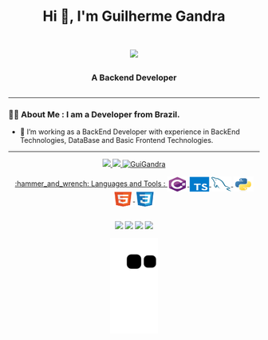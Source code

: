 <h1 align="center">Hi 👋, I'm Guilherme Gandra<h1> 
  
<div id="header" align="center">
  <img src="https://media.giphy.com/media/M9gbBd9nbDrOTu1Mqx/giphy.gif" width="100"/>
</div>

<h3 align="center">A Backend Developer</h3>

##

---

### :man_technologist: About Me : I am a Developer from Brazil.
- :telescope: I’m working as a BackEnd Developer with experience in BackEnd Technologies, DataBase and Basic Frontend Technologies.

---

<div align="center" style="display: inline_block">
  <a href="https://github.com/GuiGandra">
  <img height="150em"src="https://github-readme-stats.vercel.app/api?username=GuiGandra&show_icons=true&theme=radical&include_all_commits=true&count_private=true"/>
  <img height="150em" src="https://github-readme-stats.vercel.app/api/top-langs/?username=GuiGandra&layout=compact&langs_count=7&theme=radical"/>
  <img heigth="150em" src="https://github-readme-streak-stats.herokuapp.com/?user=GuiGandra&show_icons=true&theme=radical&include_all_commits=true&count_private=true" alt="GuiGandra" />
</div>


<div align="center"><br>
:hammer_and_wrench: Languages and Tools :
  <img align="center" alt="Gui-Csharp" height="30" width="40" src="https://raw.githubusercontent.com/devicons/devicon/master/icons/csharp/csharp-original.svg">
  <img align="center" alt="Gui-Ts" height="30" width="40" src="https://raw.githubusercontent.com/devicons/devicon/master/icons/typescript/typescript-plain.svg">
  <img align="center" alt="Gui-Ts" height="30" width="40" src="https://raw.githubusercontent.com/devicons/devicon/master/icons/mysql/mysql-plain.svg">
  <img align="center" alt="Gui-Python" height="30" width="40" src="https://raw.githubusercontent.com/devicons/devicon/master/icons/python/python-original.svg">
  <img align="center" alt="Gui-HTML" height="30" width="40" src="https://raw.githubusercontent.com/devicons/devicon/master/icons/html5/html5-original.svg">
  <img align="center" alt="Gui-CSS" height="30" width="40" src="https://raw.githubusercontent.com/devicons/devicon/master/icons/css3/css3-original.svg">
</div>

##
  
<div align="center"> 
  <a href="https://www.instagram.com/gandragui/" target="_blank"><img src="https://img.shields.io/badge/-Instagram-%23E4405F?style=for-the-badge&logo=instagram&logoColor=white" target="_blank"></a>
  <a href = "mailto:gui_hengan@hotmail.com"><img src="https://img.shields.io/badge/Microsoft_Outlook-0078D4?style=for-the-badge&logo=microsoft-outlook&logoColor=white" target="_blank"></a>
  <a href="https://www.linkedin.com/in/guilherme-henrique-921070107/" target="_blank"><img src="https://img.shields.io/badge/-LinkedIn-%230077B5?style=for-the-badge&logo=linkedin&logoColor=white" target="_blank"></a>
  <a href="https://www.codewars.com/users/GuiGandra" target="_blank"><img src="	https://img.shields.io/badge/Codechef-%23B92B27.svg?&style=for-the-badge&logo=Codechef&logoColor=white" target="_blank"></a> 

  ![Snake animation](https://github.com/rafaballerini/rafaballerini/blob/output/github-contribution-grid-snake.svg)
</div>

